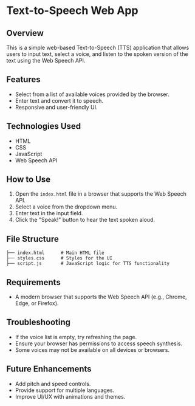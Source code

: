 # Text-to-Speech Web App

## Overview
This is a simple web-based Text-to-Speech (TTS) application that allows users to input text, select a voice, and listen to the spoken version of the text using the Web Speech API.

## Features
- Select from a list of available voices provided by the browser.
- Enter text and convert it to speech.
- Responsive and user-friendly UI.

## Technologies Used
- HTML
- CSS
- JavaScript
- Web Speech API

## How to Use
1. Open the `index.html` file in a browser that supports the Web Speech API.
2. Select a voice from the dropdown menu.
3. Enter text in the input field.
4. Click the "Speak!" button to hear the text spoken aloud.

## File Structure
```
├── index.html      # Main HTML file
├── styles.css      # Styles for the UI
├── script.js       # JavaScript logic for TTS functionality
```

## Requirements
- A modern browser that supports the Web Speech API (e.g., Chrome, Edge, or Firefox).

## Troubleshooting
- If the voice list is empty, try refreshing the page.
- Ensure your browser has permissions to access speech synthesis.
- Some voices may not be available on all devices or browsers.

## Future Enhancements
- Add pitch and speed controls.
- Provide support for multiple languages.
- Improve UI/UX with animations and themes.



